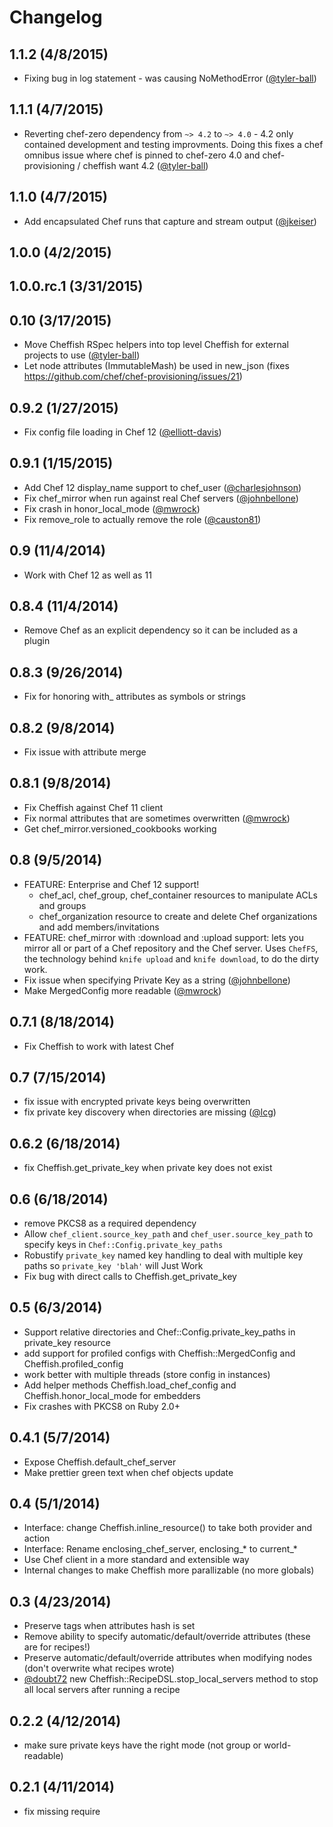# Changelog

## 1.1.2 (4/8/2015)

- Fixing bug in log statement - was causing NoMethodError ([@tyler-ball][])

## 1.1.1 (4/7/2015)

- Reverting chef-zero dependency from `~> 4.2` to `~> 4.0` - 4.2 only contained development
  and testing improvments.  Doing this fixes a chef omnibus issue where chef is pinned to
  chef-zero 4.0 and chef-provisioning / cheffish want 4.2 ([@tyler-ball][])

## 1.1.0 (4/7/2015)

- Add encapsulated Chef runs that capture and stream output ([@jkeiser][])

## 1.0.0 (4/2/2015)
## 1.0.0.rc.1 (3/31/2015)
## 0.10 (3/17/2015)

- Move Cheffish RSpec helpers into top level Cheffish for external projects to use ([@tyler-ball][])
- Let node attributes (ImmutableMash) be used in new_json (fixes https://github.com/chef/chef-provisioning/issues/21)

## 0.9.2 (1/27/2015)

- Fix config file loading in Chef 12 ([@elliott-davis][])

## 0.9.1 (1/15/2015)

- Add Chef 12 display_name support to chef_user ([@charlesjohnson][])
- Fix chef_mirror when run against real Chef servers ([@johnbellone][])
- Fix crash in honor_local_mode ([@mwrock][])
- Fix remove_role to actually remove the role ([@causton81][])

## 0.9 (11/4/2014)

- Work with Chef 12 as well as 11

## 0.8.4 (11/4/2014)

- Remove Chef as an explicit dependency so it can be included as a plugin

## 0.8.3 (9/26/2014)

- Fix for honoring with_ attributes as symbols or strings

## 0.8.2 (9/8/2014)

- Fix issue with attribute merge

## 0.8.1 (9/8/2014)

- Fix Cheffish against Chef 11 client
- Fix normal attributes that are sometimes overwritten ([@mwrock][])
- Get chef_mirror.versioned_cookbooks working

## 0.8 (9/5/2014)

- FEATURE: Enterprise and Chef 12 support!
  - chef_acl, chef_group, chef_container resources to manipulate ACLs and groups
  - chef_organization resource to create and delete Chef organizations and add members/invitations
- FEATURE: chef_mirror with :download and :upload support: lets you mirror all or part of a Chef repository and the Chef server.  Uses `ChefFS`, the technology behind `knife upload` and `knife download`, to do the dirty work.
- Fix issue when specifying Private Key as a string ([@johnbellone][])
- Make MergedConfig more readable ([@mwrock][])

## 0.7.1 (8/18/2014)

- Fix Cheffish to work with latest Chef

## 0.7 (7/15/2014)

- fix issue with encrypted private keys being overwritten
- fix private key discovery when directories are missing ([@lcg][])

## 0.6.2 (6/18/2014)

- fix Cheffish.get_private_key when private key does not exist

## 0.6 (6/18/2014)

- remove PKCS8 as a required dependency
- Allow `chef_client.source_key_path` and `chef_user.source_key_path` to specify keys in `Chef::Config.private_key_paths`
- Robustify `private_key` named key handling to deal with multiple key paths so `private_key 'blah'` will Just Work
- Fix bug with direct calls to Cheffish.get_private_key

## 0.5 (6/3/2014)

- Support relative directories and Chef::Config.private_key_paths in private_key resource
- add support for profiled configs with Cheffish::MergedConfig and Cheffish.profiled_config
- work better with multiple threads (store config in instances)
- Add helper methods Cheffish.load_chef_config and Cheffish.honor_local_mode for embedders
- Fix crashes with PKCS8 on Ruby 2.0+

## 0.4.1 (5/7/2014)

- Expose Cheffish.default_chef_server
- Make prettier green text when chef objects update

## 0.4 (5/1/2014)

- Interface: change Cheffish.inline_resource() to take both provider and action
- Interface: Rename enclosing_chef_server, enclosing_* to current_*
- Use Chef client in a more standard and extensible way
- Internal changes to make Cheffish more parallizable (no more globals)

## 0.3 (4/23/2014)

- Preserve tags when attributes hash is set
- Remove ability to specify automatic/default/override attributes (these are for recipes!)
- Preserve automatic/default/override attributes when modifying nodes (don't overwrite what recipes wrote)
- [@doubt72][] new Cheffish::RecipeDSL.stop_local_servers method to stop all local servers after running a recipe

## 0.2.2 (4/12/2014)

- make sure private keys have the right mode (not group or world-readable)

## 0.2.1 (4/11/2014)

- fix missing require

<!--- The following link definition list is generated by PimpMyChangelog --->
[#21]: https://github.com/chef/cheffish/issues/21
[@causton81]: https://github.com/causton81
[@charlesjohnson]: https://github.com/charlesjohnson
[@doubt72]: https://github.com/doubt72
[@elliott-davis]: https://github.com/elliott-davis
[@jkeiser]: https://github.com/jkeiser
[@johnbellone]: https://github.com/johnbellone
[@lcg]: https://github.com/lcg
[@mwrock]: https://github.com/mwrock
[@tyler-ball]: https://github.com/tyler-ball